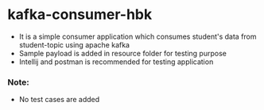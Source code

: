 # kafka-consumer-hbk

* It is a simple consumer application which consumes student's data from student-topic using apache kafka
* Sample payload is added in resource folder for testing purpose
* Intellij and postman is recommended for testing application

### Note:

* No test cases are added